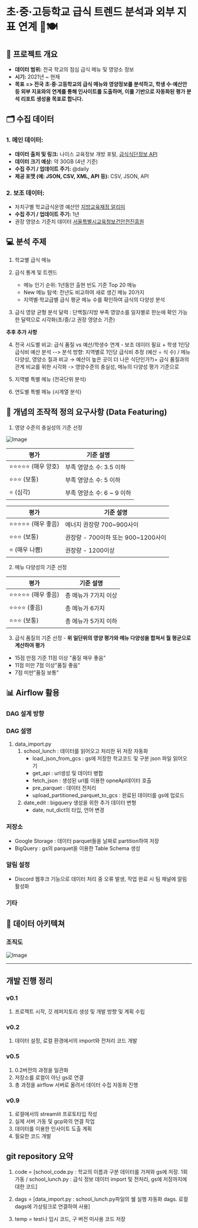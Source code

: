 # 초·중·고등학교 급식 트렌드 분석과 외부 지표 연계 🍱🍽️

## :rocket: 프로젝트 개요

- **데이터 범위:** 전국 학교의 점심 급식 메뉴 및 영양소 정보
- **시기:** 2021년 ~ 현재
- **목표**
  **=> 전국 초·중·고등학교의 급식 메뉴와 영양정보를 분석하고, 학생 수·예산안 등 외부 지표와의 연계를 통해 인사이트를 도출하며, 이를 기반으로 자동화된 평가 분석 리포트 생성을 목표로 합니다.**

## 🗂️ 수집 데이터

### 1. 메인 데이터:

- **데이터 출처 및 링크:** 나이스 교육정보 개방 포털, [급식식단정보 API](https://open.neis.go.kr/portal/data/service/selectServicePage.do?page=1&rows=10&sortColumn=&sortDirection=&infId=OPEN17320190722180924242823&infSeq=2)
- **데이터 크기 예상:** 약 30GB (4년 기준)
- **수집 주기 / 업데이트 주기:** @daily
- **제공 포맷 (예: JSON, CSV, XML, API 등):** CSV, JSON, API

### 2. 보조 데이터:
- 자치구별 학교급식운영 예산안 [지방교육재정 알리미](https://www.eduinfo.go.kr/portal/open/openData/dataSetPage.do#none;)
- **수집 주기 / 업데이트 주기:** 1년 
- 권장 영양소 기준치 데이터 [서울특별시교육청보건안전진흥원](https://bogun.sen.go.kr/fus/MI000000000000000562/html/cont0010v.do)

## 💻 분석 주제

1. 학교별 급식 메뉴

2. 급식 통계 및 트렌드

   - 메뉴 인기 순위: 1년동안 출현 빈도 기준 Top 20 메뉴
   - New 메뉴 탐색: 전년도 비교하여 새로 생긴 메뉴 20가지
   - 지역별·학교급별 급식 평균 메뉴 수를 확인하여 급식의 다양성 분석

3. 급식 영양 균형 분석 달력 : 단백질/지방 부족 영양소를 일자별로 한눈에 확인 가능한 달력으로 시각화(초/중/고 권장 영양소 기준)

**추후 추가 사항**

4. 전국 시도별 비교: 급식 품질 vs 예산/학생수 연계 - 보조 데이터 필요 + 학생 1인당 급식비 예산 분석 --> 분석 방향: 지역별로 1인당 급식비 추정 (예산 ÷ 식 수) / 메뉴 다양성, 영양소 질과 비교 → 예산이 높은 곳이 더 나은 식단인가?)+ 급식 품질과의 관계 비교를 위한 시각화 -> 영양수준의 충실성, 메뉴의 다양성 평가 기준으로

5. 지역별 특별 메뉴 (전국단위 분석)

6. 연도별 특별 메뉴 (시계열 분석)

## 📌 개념의 조작적 정의 요구사항 (Data Featuring)

1. 영양 수준의 충실성의 기준 선정

![Image](https://github.com/user-attachments/assets/21745637-fe51-45b7-ad66-511bdae69684)

| 평가                   | 기준 설명                  |
| ---------------------- | -------------------------- |
| ⭐⭐⭐⭐⭐ (매우 양호) | 부족 영양소 수: 3.5 이하   |
| ⭐⭐⭐ (보통)          | 부족 영양소 수: 5 이하     |
| ⭐ (심각)              | 부족 영양소 수: 6 ~ 9 이하 |

| 평가                   | 기준 설명                          |
| ---------------------- | ---------------------------------- |
| ⭐⭐⭐⭐⭐ (매우 좋음) | 에너지 권장량 700~900사이          |
| ⭐⭐⭐ (보통)          | 권장량 - 700이하 또는 900~1200사이 |
| ⭐ (매우 나쁨)         | 권장량 - 1200이상                  |

2. 메뉴 다양성의 기준 선정

| 평가                   | 기준 설명            |
| ---------------------- | -------------------- |
| ⭐⭐⭐⭐⭐ (매우 좋음) | 총 메뉴가 7가지 이상 |
| ⭐⭐⭐⭐ (좋음)        | 총 메뉴가 6가지      |
| ⭐⭐⭐ (보통)          | 총 메뉴가 5가지 이하 |

3. 급식 품질의 기준 선정 - **위 일단위의 영양 평가와 메뉴 다양성을 합쳐서 월 평균으로 계산하여 평가**

- 15점 만점 기준 11점 이상 "품질 매우 좋음"
- 11점 미만 7점 이상"품질 좋음"
- 7점 미만"품질 보통"

## 📊 Airflow 활용

### DAG 설계 방향

### DAG 설명

1. data_import.py
   1. school_lunch : 데이터를 읽어오고 처리한 뒤 저장 자동화
      - load_json_from_gcs : gs에 저장한 학교코드 및 구분 json 파일 읽어오기
      - get_api : url생성 및 데이터 병합
      - fetch_json : 생성된 url를 이용한 opneApi데이터 호출
      - pre_parquet : 데이터 전처리
      - upload_partitioned_parquet_to_gcs : 완료된 데이터를 gs에 업로드
   2. date_edit : bigquery 생성을 위한 추가 데이터 변형
      - date, nut_dict의 타입, 언어 변경

### 저장소

- Google Storage : 데이터 parquet들을 날짜로 partition하여 저장
- BigQuery : gs의 parquet을 이용한 Table Schema 생성

### 알림 설정

- Discord 웹후크 기능으로 데이터 처리 중 오류 발생, 작업 완료 시 팀 채널에 알림 활성화

### 기타

## 💠 데이터 아키텍쳐

### 조직도

![Image](https://github.com/user-attachments/assets/e48719dd-3931-4386-a609-597941169c01)

---

## 개발 진행 정리

### v0.1

1. 프로젝트 시작, 깃 레퍼지토리 생성 및 개발 방향 및 계획 수립

### v0.2

1. 데이터 설정, 로컬 환경에서의 import와 전처리 코드 개발

### v0.5

1. 0.2버전의 과정을 일관화
2. 저장소를 로컬이 아닌 gs로 연결
3. 총 과정을 airflow 서버로 올려서 데이터 수집 자동화 진행

### v0.9

1. 로컬에서의 streamlit 프로토타입 작성
2. 실제 서버 가동 및 gcp와의 연결 작업
3. 데이터를 이용한 인사이트 도출 계획
4. 필요한 코드 개발

## git repository 요약

1. code = [school_code.py : 학교의 이름과 구분 데이터를 가져와 gs에 저장. 1회 가동 /
   school_lunch.py : 급식 정보 데이터 import 및 전처리, gs에 저장까지에 대한 코드]

2. dags = [data_import.py : school_lunch.py파일의 쉘 실행 자동화 dags. 로컬 dags에 가상링크로 연결하여 사용]

3. temp = test나 임시 코드, 구 버전 미사용 코드 저장
